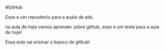 #GitHub

Esse e um repositorio para a auala de ads.

na aula de hoje vamos aprender sobre github, esse e um teste para a aula de hoje!

Essa eula vai ensinar o basico de github!


